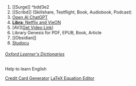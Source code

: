 1. [[Surge]] ^bdd3e2
2. [[Scribd]] (Skillshare, Testflight, Book, Audiobook, Podcast)
3. [Open AI ChatGPT](ChatGPT.md)
4. [**Libra**: Netflix and VieON](http://congmt.pro.vn/)
5. [AV]([Get Video Link](https://icongnghe.net/getlinkjav/))
6. Library Genesis for PDF, EPUB, Book, Article
7. [[Obsidian]]
8. [Studocu](https://drive.google.com/drive/folders/1imOU2bzMoM9yi7N4A_wx5xr2riqQ6YTR)

###### [Oxford Learner's Dictionaries](https://www.oxfordlearnersdictionaries.com)
Help to learn English

[Credit Card Generator](https://dnschecker.org/credit-card-generator.php)
[LaTeX Equation Editor](https://latexeditor.lagrida.com/)